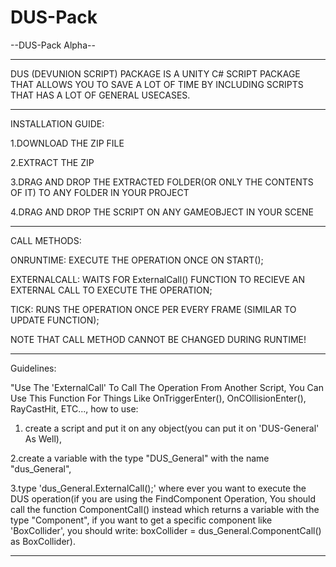 # DUS-Pack

--DUS-Pack Alpha--


----------------------------

DUS (DEVUNION SCRIPT) PACKAGE IS A UNITY C# SCRIPT PACKAGE THAT ALLOWS YOU TO SAVE A LOT OF TIME BY INCLUDING SCRIPTS THAT HAS A LOT OF GENERAL USECASES.

----------------------------

INSTALLATION GUIDE:

1.DOWNLOAD THE ZIP FILE

2.EXTRACT THE ZIP 

3.DRAG AND DROP THE EXTRACTED FOLDER(OR ONLY THE CONTENTS OF IT) TO ANY FOLDER IN YOUR PROJECT

4.DRAG AND DROP THE SCRIPT ON ANY GAMEOBJECT IN YOUR SCENE

----------------------------

CALL METHODS:

ONRUNTIME: EXECUTE THE OPERATION ONCE ON START();

EXTERNALCALL: WAITS FOR ExternalCall() FUNCTION TO RECIEVE AN EXTERNAL CALL TO EXECUTE THE OPERATION;

TICK: RUNS THE OPERATION ONCE PER EVERY FRAME (SIMILAR TO UPDATE FUNCTION);

NOTE THAT CALL METHOD CANNOT BE CHANGED DURING RUNTIME!

----------------------------

Guidelines:

"Use The 'ExternalCall' To Call The Operation From Another Script, You Can Use This Function For Things Like OnTriggerEnter(), OnCOllisionEnter(), RayCastHit, ETC..., how to use:

1. create a script and put it on any object(you can put it on 'DUS-General' As Well),

2.create a variable with the type "DUS_General" with the name "dus_General",

3.type 'dus_General.ExternalCall();' where ever you want to execute the DUS operation(if you are using the FindComponent Operation, You should call the function ComponentCall() instead which returns a variable with the type "Component", if you want to get a specific component like 'BoxCollider', you should write: boxCollider = dus_General.ComponentCall() as BoxCollider).


----------------------------
